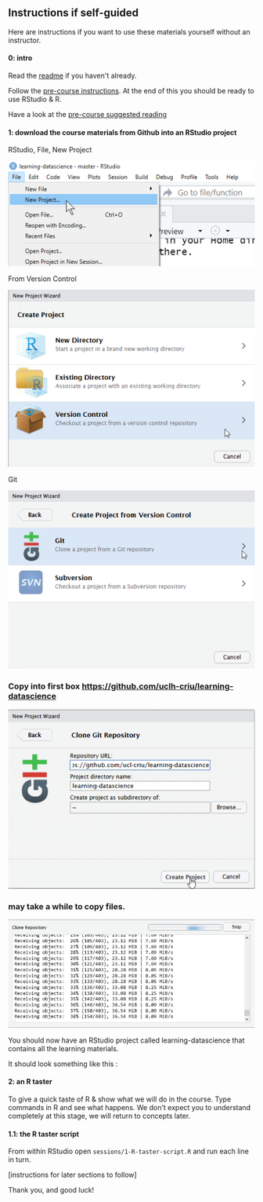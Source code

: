 ## Instructions if self-guided

Here are instructions if you want to use these materials yourself without an instructor.

#### 0: intro
Read the [readme](https://github.com/uclh-criu/learning-datascience/blob/master/README.md) if you haven't already.

Follow the [pre-course instructions](https://github.com/uclh-criu/learning-datascience/blob/master/Instructions/01-pre-course-instructions.md). At the end of this you should be ready to use RStudio & R.

Have a look at the [pre-course suggested reading](https://github.com/uclh-criu/learning-datascience/blob/master/Instructions/02-pre-course-reading.md)

#### 1: download the course materials from Github into an RStudio project

RStudio, File, New Project

![](../Images/00-01-new-project.png)

From Version Control

![](../Images/00-02-from-version-control.png)

Git

![](../Images/00-03-from-git.png)

### Copy into first box **https://github.com/uclh-criu/learning-datascience**

![](../Images/00-04-git-url.png)

### may take a while to copy files.

![](../Images/00-05-clone-progress.png)

You should now have an RStudio project called learning-datascience that contains all the learning materials.

It should look something like this :

#### 2: an R taster 

To give a quick taste of R & show what we will do in the course. Type commands in R and see what happens. We don't expect you to understand completely at this stage, we will return to concepts later. 


#### 1.1: the R taster script

From within RStudio open `sessions/1-R-taster-script.R` and run each line in turn.

[instructions for later sections to follow]

Thank you, and good luck!
